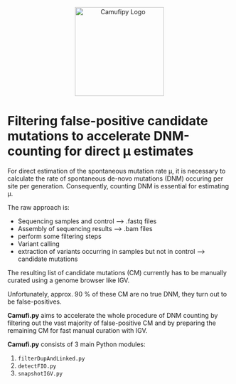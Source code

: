 <p align="center">
  <img height="200" src="images/Camufi_py.png" alt="Camufipy Logo"/>
</p>

# Filtering false-positive candidate mutations to accelerate DNM-counting for direct µ estimates

For direct estimation of the spontaneous mutation rate µ, it is necessary to calculate the rate of spontaneous de-novo mutations (DNM) occuring per site per generation.
Consequently, counting DNM is essential for estimating µ.

The raw approach is:
* Sequencing samples and control --> .fastq files
* Assembly of sequencing results --> .bam files
* perform some filtering steps
* Variant calling 
* extraction of variants occurring in samples but not in control --> candidate mutations

The resulting list of candidate mutations (CM) currently has to be manually curated using a genome browser like IGV.

Unfortunately, approx. 90 % of these CM are no true DNM, they turn out to be false-positives.

**Camufi.py** aims to accelerate the whole procedure of DNM counting by filtering out the vast majority of false-positive CM and by preparing the remaining CM for fast manual curation with IGV. 

**Camufi.py** consists of 3 main Python modules:
1. `filterDupAndLinked.py`  
2. `detectFIO.py`
3. `snapshotIGV.py`



